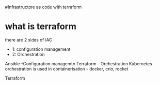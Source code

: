 #Infrastructore as code with terraform

# what is terraform

there are 2 sides of IAC
- 1: configuration management
- 2: Orchestration

Ansible -Configuration managemtn
Terraform - Orchestration 
Kubernetes - orchestration is used in containerisation - docker, crio, rocket

Terraform